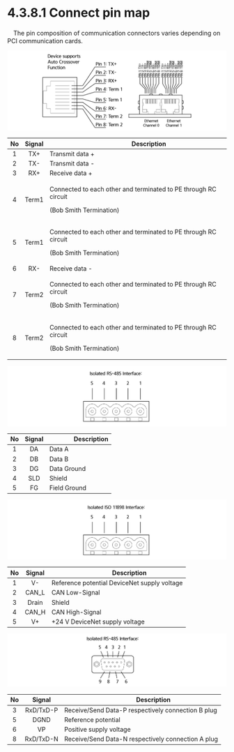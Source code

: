 # 4.3.8.1 Connect pin map

　The pin composition of communication connectors varies depending on PCI communication cards.

![Figure 47 Ethernet pin assignments of RJ45 sockets](../../../_assets/image127.png)

| **No** | **Signal** | 　　　　**Description**                                                                                  |
| :----: | :--------: | ---------------------------------------------------------------------------------------------------- |
|    1   |     TX+    | Transmit data +                                                                                      |
|    2   |     TX-    | Transmit data -                                                                                      |
|    3   |     RX+    | Receive data +                                                                                       |
|    4   |    Term1   | <p>Connected to each other and terminated to PE through RC circuit</p><p>(Bob Smith Termination)</p> |
|    5   |    Term1   | <p>Connected to each other and terminated to PE through RC circuit</p><p>(Bob Smith Termination)</p> |
|    6   |     RX-    | Receive data -                                                                                       |
|    7   |    Term2   | <p>Connected to each other and terminated to PE through RC circuit</p><p>(Bob Smith Termination)</p> |
|    8   |    Term2   | <p>Connected to each other and terminated to PE through RC circuit</p><p>(Bob Smith Termination)</p> |

![Figure 48 CC-link interface (CombiCon male connector, 5-pin)](../../../_assets/image128.png)

| **No** | **Signal** | 　　　　**Description** |
| :----: | :--------: | ------------------- |
|    1   |     DA     | Data A              |
|    2   |     DB     | Data B              |
|    3   |     DG     | Data Ground         |
|    4   |     SLD    | Shield              |
|    5   |     FG     | Field Ground        |

![Figure 49 DeviceNet interface (CombiCon male connector, 5-pin)](../../../_assets/image129.png)

| **No** | **Signal** | 　　　　**Description**                          |
| :----: | :--------: | -------------------------------------------- |
|    1   |     V-     | Reference potential DeviceNet supply voltage |
|    2   |   CAN\_L   | CAN Low-Signal                               |
|    3   |    Drain   | Shield                                       |
|    4   |   CAN\_H   | CAN High-Signal                              |
|    5   |     V+     | +24 V DeviceNet supply voltage               |

![Figure 50 PROFIBUS interface (Dsub female connector, 9-pin](../../../_assets/image130.png)

| **No** | **Signal** | 　　　　**Description**                                |
| :----: | :--------: | -------------------------------------------------- |
|    3   |  RxD/TxD-P | Receive/Send Data-P respectively connection B plug |
|    5   |    DGND    | Reference potential                                |
|    6   |     VP     | Positive supply voltage                            |
|    8   |  RxD/TxD-N | Receive/Send Data-N respectively connection A plug |
